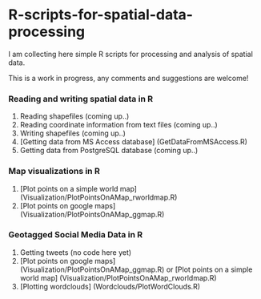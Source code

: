 # R-scripts-for-spatial-data-processing

I am collecting here simple R scripts for processing and analysis of spatial data.

This is a work in progress, any comments and suggestions are welcome!

### Reading and writing spatial data in R

1. Reading shapefiles (coming up..)
2. Reading coordinate information from text files (coming up..)
3. Writing shapefiles (coming up..)
3. [Getting data from MS Access database] (GetDataFromMSAccess.R)
4. Getting data from PostgreSQL database (coming up..)

### Map visualizations in R

1. [Plot points on a simple world map] (Visualization/PlotPointsOnAMap_rworldmap.R)
2. [Plot points on google maps] (Visualization/PlotPointsOnAMap_ggmap.R)



### Geotagged Social Media Data in R

1. Getting tweets (no code here yet)
2. [Plot points on google maps] (Visualization/PlotPointsOnAMap_ggmap.R) or [Plot points on a simple world map] (Visualization/PlotPointsOnAMap_rworldmap.R)
3. [Plotting wordclouds] (Wordclouds/PlotWordClouds.R)



